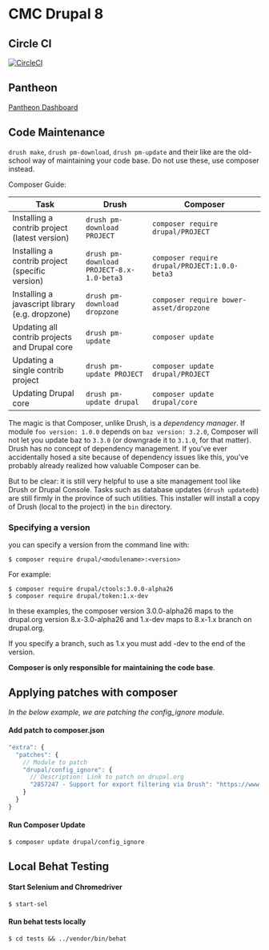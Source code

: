 # CMC Drupal 8

## Circle CI
[![CircleCI](https://circleci.com/gh/Firstturnmedia/cmc.svg?style=svg)](https://circleci.com/gh/Firstturnmedia/cmc)

## Pantheon
[Pantheon Dashboard](https://dashboard.pantheon.io/sites/433e8db8-16c3-441e-bc3b-e533ede92147)

## Code Maintenance
```drush make```, ```drush pm-download```, ```drush pm-update``` and their like are the old-school way of maintaining your code base. Do not use these, use composer instead.

Composer Guide:

| Task                                            | Drush                                         | Composer                                          |
|-------------------------------------------------|-----------------------------------------------|---------------------------------------------------|
| Installing a contrib project (latest version)   | ```drush pm-download PROJECT```               | ```composer require drupal/PROJECT```             |
| Installing a contrib project (specific version) | ```drush pm-download PROJECT-8.x-1.0-beta3``` | ```composer require drupal/PROJECT:1.0.0-beta3``` |
| Installing a javascript library (e.g. dropzone) | ```drush pm-download dropzone```              | ```composer require bower-asset/dropzone```       |
| Updating all contrib projects and Drupal core   | ```drush pm-update```                         | ```composer update```                             |
| Updating a single contrib project               | ```drush pm-update PROJECT```                 | ```composer update drupal/PROJECT```              |
| Updating Drupal core                            | ```drush pm-update drupal```                  | ```composer update drupal/core```                 |

The magic is that Composer, unlike Drush, is a *dependency manager*. If module ```foo version: 1.0.0``` depends on ```baz version: 3.2.0```, Composer will not let you update baz to ```3.3.0``` (or downgrade it to ```3.1.0```, for that matter). Drush has no concept of dependency management. If you've ever accidentally hosed a site because of dependency issues like this, you've probably already realized how valuable Composer can be.

But to be clear: it is still very helpful to use a site management tool like Drush or Drupal Console. Tasks such as database updates (```drush updatedb```) are still firmly in the province of such utilities. This installer will install a copy of Drush (local to the project) in the ```bin``` directory.

### Specifying a version
you can specify a version from the command line with:

    $ composer require drupal/<modulename>:<version>

For example:

    $ composer require drupal/ctools:3.0.0-alpha26
    $ composer require drupal/token:1.x-dev

In these examples, the composer version 3.0.0-alpha26 maps to the drupal.org version 8.x-3.0-alpha26 and 1.x-dev maps to 8.x-1.x branch on drupal.org.

If you specify a branch, such as 1.x you must add -dev to the end of the version.

**Composer is only responsible for maintaining the code base**.

## Applying patches with composer

*In the below example, we are patching the config_ignore module.*

#### Add patch to composer.json

```javascript
"extra": {
  "patches": {
    // Module to patch
    "drupal/config_ignore": {
      // Description: Link to patch on drupal.org
      "2857247 - Support for export filtering via Drush": "https://www.drupal.org/files/issues/support_for_export-2857247-12.patch"
    }
  }
}
```

#### Run Composer Update

    $ composer update drupal/config_ignore


## Local Behat Testing

#### Start Selenium and Chromedriver

    $ start-sel

#### Run behat tests locally

    $ cd tests && ../vendor/bin/behat
